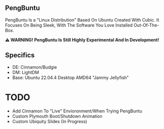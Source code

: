 ## PengBuntu

PengBuntu Is a "Linux Distribution" Based On Ubuntu Created With Cubic.
It Focuses On Being Sleek, With The Software You Love Installed Out-Of-The-Box.

**⚠️ WARNING! PengBuntu Is Still Highly Experimental And In Development!**

## Specifics

- DE: Cinnamon/Budgie
- DM: LightDM
- Base: Ubuntu 22.04.4 Desktop AMD64 "Jammy Jellyfish"

# TODO

- Add Cinnamon To "Live" Envioronment/When Trying PengBuntu
- Custom Plymouth Boot/Shutdown Animation
- Custom Ubiquity Slides (In Progress)
